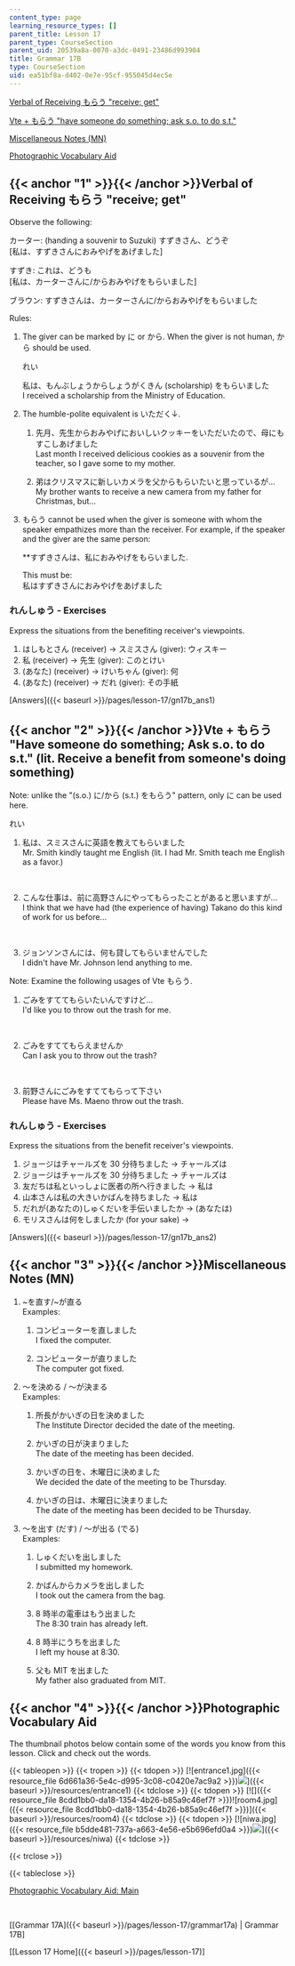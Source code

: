 ```yaml
---
content_type: page
learning_resource_types: []
parent_title: Lesson 17
parent_type: CourseSection
parent_uid: 20539a8a-0070-a3dc-0491-23486d993904
title: Grammar 17B
type: CourseSection
uid: ea51bf8a-d402-0e7e-95cf-955045d4ec5e
---
```


[Verbal of Receiving もらう "receive; get"](#1)

[Vte + もらう "have someone do something; ask s.o. to do s.t."](#2)

[Miscellaneous Notes (MN)](#3)

[Photographic Vocabulary Aid](#4)

{{< anchor "1" >}}{{< /anchor >}}Verbal of Receiving もらう "receive; get"
-----------------------------------------------------------------------

Observe the following:

カーター: (handing a souvenir to Suzuki) すずきさん、どうぞ  
\[私は、すずきさんにおみやげをあげました\]

すずき: これは、どうも  
\[私は、カーターさんに/からおみやげをもらいました\]

ブラウン: すずきさんは、カーターさんに/からおみやげをもらいました

Rules:

1.  The giver can be marked by に or から. When the giver is not human, から should be used.
    
    れい
    
    私は、もんぶしょうからしょうがくきん (scholarship) をもらいました  
    I received a scholarship from the Ministry of Education.
    
2.  The humble-polite equivalent is いただく↓.
    1.  先月、先生からおみやげにおいしいクッキーをいただいたので、母にもすこしあげました  
        Last month I received delicious cookies as a souvenir from the teacher, so I gave some to my mother.
        
    2.  弟はクリスマスに新しいカメラを父からもらいたいと思っているが…  
        My brother wants to receive a new camera from my father for Christmas, but...
        
3.  もらう cannot be used when the giver is someone with whom the speaker empathizes more than the receiver. For example, if the speaker and the giver are the same person:
    
    \*\*すずきさんは、私におみやげをもらいました.
    
    This must be:  
    私はすずきさんにおみやげをあげました
    

### れんしゅう - Exercises

Express the situations from the benefiting receiver's viewpoints.

1.  はしもとさん (receiver) → スミスさん (giver): ウィスキー
2.  私 (receiver) → 先生 (giver): このとけい
3.  (あなた) (receiver) → けいちゃん (giver): 何
4.  (あなた) (receiver) → だれ (giver): その手紙

[Answers]({{< baseurl >}}/pages/lesson-17/gn17b_ans1)

{{< anchor "2" >}}{{< /anchor >}}Vte + もらう "Have someone do something; Ask s.o. to do s.t." (lit. Receive a benefit from someone's doing something)
---------------------------------------------------------------------------------------------------------------------------------------------------

Note: unlike the "(s.o.) に/から (s.t.) をもらう" pattern, only に can be used here.

れい

1.  私は、スミスさんに英語を教えてもらいました  
    Mr. Smith kindly taught me English (lit. I had Mr. Smith teach me English as a favor.)  
      
     
    
2.  こんな仕事は、前に高野さんにやってもらったことがあると思いますが…  
    I think that we have had (the experience of having) Takano do this kind of work for us before...  
      
     
3.  ジョンソンさんには、何も貸してもらいませんでした  
    I didn't have Mr. Johnson lend anything to me.

Note: Examine the following usages of Vte もらう.

1.  ごみをすててもらいたいんですけど...  
    I'd like you to throw out the trash for me.  
      
     
2.  ごみをすててもらえませんか  
    Can I ask you to throw out the trash?  
      
     
3.  前野さんにごみをすててもらって下さい  
    Please have Ms. Maeno throw out the trash.

### れんしゅう - Exercises

Express the situations from the benefit receiver's viewpoints.

1.  ジョージはチャールズを 30 分待ちました → チャールズは
2.  ジョージはチャールズを 30 分待ちました → チャールズは
3.  友だちは私といっしょに医者の所へ行きました → 私は
4.  山本さんは私の大きいかばんを持ちました → 私は
5.  だれが(あなたの)しゅくだいを手伝いましたか → (あなたは)
6.  モリスさんは何をしましたか (for your sake) →

[Answers]({{< baseurl >}}/pages/lesson-17/gn17b_ans2)

{{< anchor "3" >}}{{< /anchor >}}Miscellaneous Notes (MN)
---------------------------------------------------------

1.  ~を直す/~が直る  
    Examples:
    
    1.  コンピューターを直しました  
        I fixed the computer.
        
    2.  コンピューターが直りました  
        The computer got fixed.
        
2.  〜を決める / 〜が決まる  
    Examples:
    
    1.  所長がかいぎの日を決めました  
        The Institute Director decided the date of the meeting.
        
    2.  かいぎの日が決まりました  
        The date of the meeting has been decided.
        
    3.  かいぎの日を、木曜日に決めました  
        We decided the date of the meeting to be Thursday.
        
    4.  かいぎの日は、木曜日に決まりました  
        The date of the meeting has been decided to be Thursday.
        
3.  〜を出す (だす) / 〜が出る (でる)  
    Examples:
    
    1.  しゅくだいを出しました  
        I submitted my homework.
        
    2.  かばんからカメラを出しました  
        I took out the camera from the bag.
        
    3.  8 時半の電車はもう出ました  
        The 8:30 train has already left.
        
    4.  8 時半にうちを出ました  
        I left my house at 8:30.
        
    5.  父も MIT を出ました  
        My father also graduated from MIT.
        

{{< anchor "4" >}}{{< /anchor >}}Photographic Vocabulary Aid
------------------------------------------------------------

The thumbnail photos below contain some of the words you know from this lesson. Click and check out the words.

{{< tableopen >}}
{{< tropen >}}
{{< tdopen >}}
[![entrance1.jpg]({{< resource_file 6d661a36-5e4c-d995-3c08-c0420e7ac9a2 >}})![](/courses/foreign-languages-and-literatures/21g-504-japanese-iv-spring-2009/lesson-17/entrance1.jpg)]({{< baseurl >}}/resources/entrance1)
{{< tdclose >}}
{{< tdopen >}}
[![]({{< resource_file 8cdd1bb0-da18-1354-4b26-b85a9c46ef7f >}})![room4.jpg]({{< resource_file 8cdd1bb0-da18-1354-4b26-b85a9c46ef7f >}})]({{< baseurl >}}/resources/room4)
{{< tdclose >}}
{{< tdopen >}}
[![niwa.jpg]({{< resource_file b5dde481-737a-a663-4e56-e5b696efd0a4 >}})![](/courses/foreign-languages-and-literatures/21g-504-japanese-iv-spring-2009/lesson-17/niwa.jpg)]({{< baseurl >}}/resources/niwa)
{{< tdclose >}}

{{< trclose >}}

{{< tableclose >}}

[Photographic Vocabulary Aid: Main](http://web.mit.edu/21f.500/www/vocab-photo/index.html)

  
 

\[[Grammar 17A]({{< baseurl >}}/pages/lesson-17/grammar17a) | Grammar 17B\] 

\[[Lesson 17 Home]({{< baseurl >}}/pages/lesson-17)\]